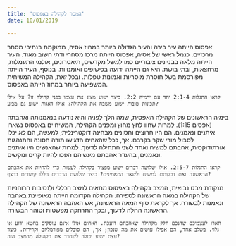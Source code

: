 ```yaml
---
title: 'המסר לקהילה באפסוס'
date: 10/01/2019

---
```


אפסוס הייתה עיר בירה והעיר הגדולה ביותר במחוז אסיה, ממוקמת בנתיבי מסחר מרכזיים. כנמל ראשי של אסיה, אפסוס הייתה מרכז מסחרי ודתי חשוב מאוד. העיר הייתה מלאה בבניינים ציבוריים כמו למשל מקדשים, תיאטרונים, אולמי התעמלות, מרחצאות, ובתי בושת. היא גם הייתה ידועה בכישופים ואומנויות. בנוסף, העיר הייתה מפורסמת בשל חוסרת מוסריות ואמונות טפלות. ובכל זאת, הקהילה המשיחית המשפיעה ביותר במחוז הייתה באפסוס. 

`קראו התגלות 2:1-4 יחד עם ירמיה 2:2. כיצד ישוע מציג את עצמו בפני קהילה זו? על אילו תכונות טובות ישוע משבח את הקהילה? אילו דאגות ישוע גם מביע?`

בימיה הראשונים של הקהילה האפסית, שמה הלך לפניה והיא נודעה בנאמנותה ואהבתה (אפסים 1:15). למרות שחוו לחץ מחוץ ומפנים הקהילה, המשיחיים באפסוס נשארו איתנים ונאמנים. הם היו חרוצים וחסונים מבחינה דוקטרינלית; למעשה, הם לא יכלו לסבול מורי שקר בקרבם. אך, ככל שהאחים הדגישו תורה חסונה והתנהגות אורתודוקסית, אהבתם למשיח ואחד לשני התחילה לדעוך. למרות שהאנשים היו איתנים ונאמנים, בהעדר אהבתם מעשיהם הפכו להיות קרים ונוקשים. 

`קראו התגלות 2:5-7. אילו שלושה דברים ישוע מפציר בקהילה לעשות כדי להחיות את אהבתם הראשונה ואת דבקותם למשיח ולשאר המאמינים? כיצד שלושת הדברים הללו קשורים ברצף?`

מנקודת מבט נבואית, המצב בקהילה באפסוס מתאים למצב הכללי ולנסיבות הרוחניות של הקהילה במאה הראשונה לספירה. הקהילה הקדומה הייתה מאופיינת באהבה ונאמנות לבשורה. אך לקראת סוף המאה הראשונה, אש האהבה הראשונה של הקהילה הראשונה החלה לדעוך, ובכך התרחקה מפשטות וטוהר הבשורה. 

`תארו לעצמיכם שהנכם חלק מקהילה שאהבתם דועכת. האחים אולי אינם עוסקים בחטא ידוע או גלוי. בשלב אחד, הם אפילו עושים את מה שנכון; אך, הם סובלים מפורמליזם וקרירות. כיצד עצת ישוע יכולה לשחרר את הקהילה מהמצב הזה?`